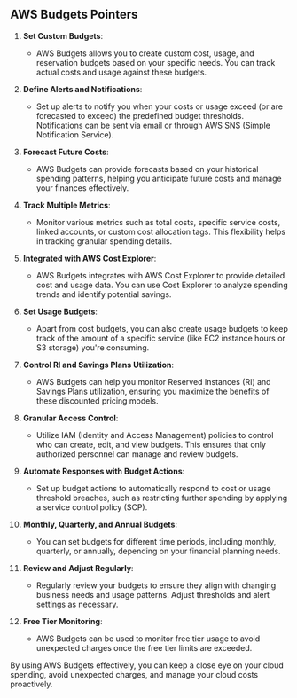 ## AWS Budgets Pointers

1. **Set Custom Budgets**:
   - AWS Budgets allows you to create custom cost, usage, and reservation budgets based on your specific needs. You can track actual costs and usage against these budgets.

2. **Define Alerts and Notifications**:
   - Set up alerts to notify you when your costs or usage exceed (or are forecasted to exceed) the predefined budget thresholds. Notifications can be sent via email or through AWS SNS (Simple Notification Service).

3. **Forecast Future Costs**:
   - AWS Budgets can provide forecasts based on your historical spending patterns, helping you anticipate future costs and manage your finances effectively.

4. **Track Multiple Metrics**:
   - Monitor various metrics such as total costs, specific service costs, linked accounts, or custom cost allocation tags. This flexibility helps in tracking granular spending details.

5. **Integrated with AWS Cost Explorer**:
   - AWS Budgets integrates with AWS Cost Explorer to provide detailed cost and usage data. You can use Cost Explorer to analyze spending trends and identify potential savings.

6. **Set Usage Budgets**:
   - Apart from cost budgets, you can also create usage budgets to keep track of the amount of a specific service (like EC2 instance hours or S3 storage) you're consuming.

7. **Control RI and Savings Plans Utilization**:
   - AWS Budgets can help you monitor Reserved Instances (RI) and Savings Plans utilization, ensuring you maximize the benefits of these discounted pricing models.

8. **Granular Access Control**:
   - Utilize IAM (Identity and Access Management) policies to control who can create, edit, and view budgets. This ensures that only authorized personnel can manage and review budgets.

9. **Automate Responses with Budget Actions**:
   - Set up budget actions to automatically respond to cost or usage threshold breaches, such as restricting further spending by applying a service control policy (SCP).

10. **Monthly, Quarterly, and Annual Budgets**:
    - You can set budgets for different time periods, including monthly, quarterly, or annually, depending on your financial planning needs.

11. **Review and Adjust Regularly**:
    - Regularly review your budgets to ensure they align with changing business needs and usage patterns. Adjust thresholds and alert settings as necessary.

12. **Free Tier Monitoring**:
    - AWS Budgets can be used to monitor free tier usage to avoid unexpected charges once the free tier limits are exceeded.

By using AWS Budgets effectively, you can keep a close eye on your cloud spending, avoid unexpected charges, and manage your cloud costs proactively.
